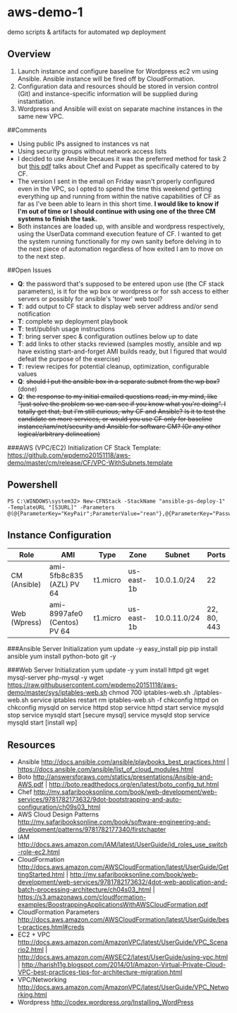 # aws-demo-1
demo scripts &amp; artifacts for automated wp deployment

## Overview
1. Launch instance and configure baseline for Wordpress ec2 vm using Ansible. Ansible instance will be fired off by CloudFormation.
2. Configuration data and resources should be stored in version control (Git) and instance-specific information will be supplied during instantiation.
3. Wordpress and Ansible will exist on separate machine instances in the same new VPC.

##Comments
* Using public IPs assigned to instances vs nat
* Using security groups without network access lists
* I decided to use Ansible becaues it was the preferred method for task 2 but [this pdf](https://s3.amazonaws.com/cloudformation-examples/BoostrappingApplicationsWithAWSCloudFormation.pdf "Boostrapping Applications With AWS CloudFormation") talks about Chef and Puppet as specifically catered to by CF.
* The version I sent in the email on Friday wasn't properly configured even in the VPC, so I opted to spend the time this weekend getting everything up and running from within the native capabilities of CF as far as I've been able to learn in this short time. **I would like to know if I'm out of time or I should continue with using one of the three CM systems to finish the task.**
* Both instances are loaded up, with ansible and wordpress respectively, using the UserData command execution feature of CF. I wanted to get the system running functionally for my own sanity before delving in to the next piece of automation regardless of how exited I am to move on to the next step.

##Open Issues
* **Q**: the password that's supposed to be entered upon use (the CF stack parameters), is it for the wp box or wordpress or for ssh access to either servers or possibly for ansible's 'tower' web tool?
* **T**: add output to CF stack to display web server address and/or send notification
* **T**: complete wp deployment playbook
* **T**: test/publish usage instructions
* **T**: bring server spec & configuration outlines below up to date
* **T**: add links to other stacks reviewed (samples mostly, ansible and wp have existing start-and-forget AMI builds ready, but I figured that would defeat the purpose of the exercise)
* **T**: review recipes for potential cleanup, optimization, configurable values
* **Q**: ~~should I put the ansible box in a separate subnet from the wp box?~~ (done)
* **Q**: ~~the response to my initial emailed questions read, in my mind, like "just solve the problem so we can see if you know what you're doing". I totally get that, but I'm still curious, why CF and Ansible? Is it to test the candidate on more services, or would you use CF only for baseline instance/iam/net/security and Ansible for software CM? (Or any other logical/arbitrary delineation)~~

###AWS (VPC/EC2) Initialization
CF Stack Template: https://github.com/wpdemo20151118/aws-demo/master/cm/release/CF/VPC-WithSubnets.template

## Powershell
    PS C:\WINDOWS\system32> New-CFNStack -StackName "ansible-ps-deploy-1" -TemplateURL "[S3URL]" -Parameters @(@{ParameterKey="KeyPair";ParameterValue="rean"},@{ParameterKey="Password";ParameterValue="0a2z45b67y8"})

## Instance Configuration

Role | AMI | Type | Zone | Subnet | Ports
---|---|---|---|---|---
CM (Ansible) | ami-5fb8c835 (AZL) PV 64| t1.micro | us-east-1b|10.0.1.0/24|22
Web (Wpress) | ami-8997afe0 (Centos) PV 64|t1.micro|us-east-1b|10.0.11.0/24|22, 80, 443

###Ansible Server Initialization
    yum update -y
    easy_install pip
    pip install ansible
    yum install python-boto git -y

###Web Server Initialization
    yum update -y
    yum install httpd git wget mysql-server php-mysql -y
    wget  https://raw.githubusercontent.com/wpdemo20151118/aws-demo/master/sys/iptables-web.sh
    chmod 700 iptables-web.sh
    ./iptables-web.sh
    service iptables restart
    rm iptables-web.sh -f
    chkconfig httpd on
    chkconfig mysqld on
    service httpd stop
    service httpd start
    service mysqld stop
    service mysqld start
    [secure mysql]
    service mysqld stop
    service mysqld start
    [install wp]
    

## Resources
* Ansible http://docs.ansible.com/ansible/playbooks_best_practices.html | https://docs.ansible.com/ansible/list_of_cloud_modules.html
* Boto http://answersforaws.com/statics/presentations/Ansible-and-AWS.pdf | http://boto.readthedocs.org/en/latest/boto_config_tut.html
* Chef http://my.safaribooksonline.com/book/web-development/web-services/9781782173632/9dot-bootstrapping-and-auto-configuration/ch09s03_html
* AWS Cloud Design Patterns  http://my.safaribooksonline.com/book/software-engineering-and-development/patterns/9781782177340/firstchapter
* IAM http://docs.aws.amazon.com/IAM/latest/UserGuide/id_roles_use_switch-role-ec2.html
* CloudFormation http://docs.aws.amazon.com/AWSCloudFormation/latest/UserGuide/GettingStarted.html | http://my.safaribooksonline.com/book/web-development/web-services/9781782173632/4dot-web-application-and-batch-processing-architecture/ch04s03_html | https://s3.amazonaws.com/cloudformation-examples/BoostrappingApplicationsWithAWSCloudFormation.pdf
* CloudFormation Parameters http://docs.aws.amazon.com/AWSCloudFormation/latest/UserGuide/best-practices.html#creds
* EC2 + VPC http://docs.aws.amazon.com/AmazonVPC/latest/UserGuide/VPC_Scenario2.html |  http://docs.aws.amazon.com/AWSEC2/latest/UserGuide/using-vpc.html | http://harish11g.blogspot.com/2014/01/Amazon-Virtual-Private-Cloud-VPC-best-practices-tips-for-architecture-migration.html
* VPC/Networking http://docs.aws.amazon.com/AmazonVPC/latest/UserGuide/VPC_Networking.html
* Wordpress http://codex.wordpress.org/Installing_WordPress
